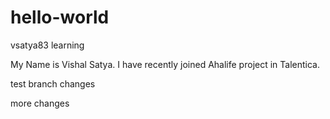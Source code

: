 # hello-world
vsatya83 learning

My Name is Vishal Satya.
I have recently joined Ahalife project in Talentica.

test branch changes

more changes
